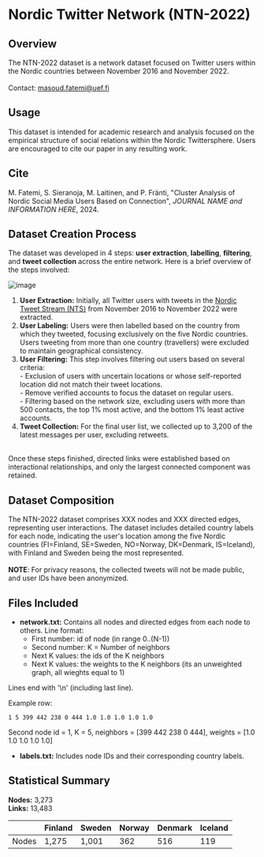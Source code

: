 # Nordic Twitter Network (NTN-2022)

## Overview
The NTN-2022 dataset is a network dataset focused on Twitter users within the Nordic countries between November 2016 and November 2022.
<br />
<br />
Contact: [masoud.fatemi@uef.fi](masoud.fatemi@uef.fi)

## Usage
This dataset is intended for academic research and analysis focused on the empirical structure of social relations within the Nordic Twittersphere. Users are encouraged to cite our paper in any resulting work.

## Cite
M. Fatemi, S. Sieranoja, M. Laitinen, and P. Fränti, "Cluster Analysis of Nordic Social Media Users Based on Connection", *JOURNAL NAME and INFORMATION HERE*, 2024.

## Dataset Creation Process
The dataset was developed in 4 steps: **user extraction**, **labelling**, **filtering**, and **tweet collection** across the entire network. Here is a brief overview of the steps involved:

![image](https://github.com/Masoud-Fatemi/NTN_2022/assets/25830298/021b1a7c-a1c2-4edf-a1e8-19898e5582e0)
<br />
  1. **User Extraction:** Initially, all Twitter users with tweets in the [Nordic Tweet Stream (NTS)](https://erepo.uef.fi/handle/123456789/6697) from November 2016 to November 2022 were extracted.
  2. **User Labeling:** Users were then labelled based on the country from which they tweeted, focusing exclusively on the five Nordic countries. Users tweeting from more than one country (travellers) were excluded to maintain geographical consistency.
  3. **User Filtering:** This step involves filtering out users based on several criteria: <br />
    - Exclusion of users with uncertain locations or whose self-reported location did not match their tweet locations. <br />
    - Remove verified accounts to focus the dataset on regular users. <br />
    - Filtering based on the network size, excluding users with more than 500 contacts, the top 1% most active, and the bottom 1% least active accounts. <br />
  4. **Tweet Collection:** For the final user list, we collected up to 3,200 of the latest messages per user, excluding retweets.
<br />
Once these steps finished, directed links were established based on interactional relationships, and only the largest connected component was retained.

## Dataset Composition
The NTN-2022 dataset comprises XXX nodes and XXX directed edges, representing user interactions. The dataset includes detailed country labels for each node, indicating the user's location among the five Nordic countries (FI=Finland, SE=Sweden, NO=Norway, DK=Denmark, IS=Iceland), with Finland and Sweden being the most represented.
<br />
<br />
**NOTE**: For privacy reasons, the collected tweets will not be made public, and user IDs have been anonymized.

## Files Included
- **network.txt:** Contains all nodes and directed edges from each node to others. Line format:  
  - First number: id of node (in range 0..(N-1))
  - Second number: K = Number of neighbors
  - Next K values: the ids of the K neighbors
  - Next K values: the weights  to the K neighbors (its an unweighted graph, all wieghts equal to 1)
 
Lines end with '\n' (including last line).

Example row: 
```
1 5 399 442 238 0 444 1.0 1.0 1.0 1.0 1.0 
```
Second node id = 1, K = 5, neighbors = [399 442 238 0 444], weights = [1.0 1.0 1.0 1.0 1.0]  


- **labels.txt:** Includes node IDs and their corresponding country labels.

## Statistical Summary
**Nodes:** 3,273 <br />
**Links:** 13,483 <br />


|         | Finland| Sweden | Norway | Denmark | Iceland |
| ------- | ------ | ------ | ------ | ------- | ------- |
|  Nodes  | 1,275  | 1,001  |  362   |   516   |   119   |



